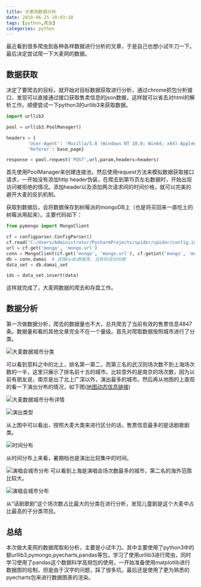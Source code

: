 ```yaml
---
title: 大麦网数据分析
date: 2018-06-25 20:03:10
tags: [python,爬虫]
categories: python
---
```


最近看到很多爬虫到各种各样数据进行分析的文章，于是自己也想小试牛刀一下。最后决定尝试爬一下大麦网的数据。

<!-- more -->

## 数据获取

决定了要爬去的目标，就开始对目标数据获取进行分析，通过chrome抓包分析接口，发现可以直接通过接口获取售卖信息的json数据，这样就可以省去对html的解析工作。顺便尝试一下python3的urllib3来获取数据。

```python
import urllib3

pool = urllib3.PoolManager()

headers = {
        'User-Agent': 'Mozilla/5.0 (Windows NT 10.0; Win64; x64) AppleWebKit/537.36 (KHTML, like Gecko) Chrome/63.0.3239.132 Safari/537.36Name',
        'Referer': base_page}

response = pool.request('POST',url,param,headers=headers)

```

首先使用PoolManager来创建连接池，然后使用request方法来模拟数据获取接口请求，一开始没有添加http header伪装，在爬去到第15页左右数据时，开始出现访问被拒绝的情况。添加header以及添加两次请求间的时间价格，就可以完美的避开大麦的反扒机制。

获取到数据后，会将数据保存到树莓派的mongoDB上（也是将买回来一直吃土的树莓派用起来）。主要代码如下：

```python
from pymongo import MongoClient

cf = configparser.ConfigParser()
cf.read("C:/Users/Administrator/PycharmProjects/spider/spider/config.ini")
url = cf.get('mongo', 'mongo.url')
conn = MongoClient(cf.get('mongo', 'mongo.url'), cf.getint('mongo', 'mongo.port'))
db = conn.damai  # 连接mydb数据库，没有则自动创建
data_set = db.damai_set

ids = data_set.insert(data)
```

这样就完成了，大麦网数据的爬去和存盘工作。

## 数据分析

第一次做数据分析，爬去的数据量也不大，总共爬去了当前有效的售票信息4847条。数据量和看的其他文章完全不在一个量级。首先对爬取数据按照城市进行了分类。

![大麦数据城市分类](http://image.stxl117.top/%E5%9F%8E%E5%B8%82%E5%88%86%E5%B8%83.png)

可以看到意料之中的北上，排名第一第二，而第三名的武汉则场次数不到上海场次数的一半，这里只展示了排名前十五的城市。比较意外的是南京的场次数，因为以前有朋友说，南京是出了北上广深以外，演出最多的城市。然后再从地图的上直观的看一下演出分布的情况，如下图([地图动态信息链接](http://image.stxl117.top/%E5%94%AE%E7%A5%A8%E5%9F%8E%E5%B8%82%E5%88%86%E5%B8%83.html))

![大麦数据城市分布详情](http://image.stxl117.top/QQ%E5%9B%BE%E7%89%8720180722224859.png)

![演出类型](http://image.stxl117.top/%E7%B1%BB%E5%9E%8B%E5%88%86%E5%B8%83.png)

从上图中可以看出，按照大麦大类来进行区分的话，售票信息最多的是话剧歌剧类。


![时间分布](http://image.stxl117.top/%E6%97%B6%E9%97%B4%E5%88%86%E5%B8%83.png)

从时间分布上来看，暑期档也是演出比较集中的时间。


![演唱会城市分布](http://image.stxl117.top/%E6%BC%94%E5%94%B1%E4%BC%9A%E5%9F%8E%E5%B8%82%E5%88%86%E5%B8%83.png)
可以看到上海是演唱会场次数最多的城市，第二名的海外范围比较大。

![演唱会城市分布](http://image.stxl117.top/%E8%AF%9D%E5%89%A7%E6%AD%8C%E5%89%A7%E5%AD%90%E7%B1%BB%E5%9E%8B%E5%88%86%E5%B8%83.png)

从“话剧歌剧”这个场次数占比最大的分类在进行分析，发现儿童剧是这个大麦中占比最高的子分类项目。

## 总结

本次做大麦网的数据爬取和分析，主要是小试牛刀。其中主要使用了python3中的额urllib3,pymongo,pyecharts,pandas等包，学习了使用urllib3进行爬虫，同时学习使用了pandas这个数据科学高频包的使用，一开始准备使用matplotlib进行数据图的绘制，但是由于汉字的问题，踩了很多坑，最后还是使用了更为熟悉的pyecharts包来进行数据图表的渲染。

